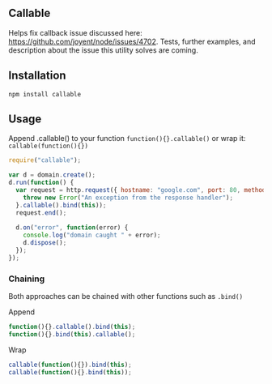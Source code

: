 ## Callable

Helps fix callback issue discussed here: https://github.com/joyent/node/issues/4702.
Tests, further examples, and description about the issue this utility solves are coming.

## Installation

`npm install callable`

## Usage

Append .callable() to your function `function(){}.callable()` or wrap it: `callable(function(){})`

```javascript
require("callable");

var d = domain.create();
d.run(function() {
  var request = http.request({ hostname: "google.com", port: 80, method: "HEAD" }, function(response) {
    throw new Error("An exception from the response handler");
  }.callable().bind(this));
  request.end();
  
  d.on("error", function(error) {
    console.log("domain caught " + error);
    d.dispose();
  });
});
```
### Chaining
Both approaches can be chained with other functions such as `.bind()`

Append
```javascript
function(){}.callable().bind(this);
function(){}.bind(this).callable();
```

Wrap
```javascript
callable(function(){}).bind(this);
callable(function(){}.bind(this));
```
